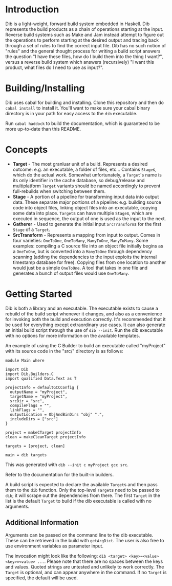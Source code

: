 # Introduction
Dib is a light-weight, forward build system embedded in Haskell.
Dib represents the build products as a chain of operations starting at the input.
Reverse build systems such as Make and Jam instead attempt to figure out the
operations to perform starting at the desired output and tracing back through
a set of rules to find the correct input file. Dib has no such notion of "rules"
and the general thought process for writing a build script answers the question
"I have these files, how do I build them into the thing I want?", versus a reverse
build system which answers (recursively) "I want this product, what files do I
need to use as input?".

# Building/Installing
Dib uses cabal for building and installing. Clone this repository and then do `cabal install`
to install it. You'll want to make sure your cabal binary directory is in your path for
easy access to the `dib` executable.

Run `cabal haddock` to build the documentation, which is guaranteed to be more
up-to-date than this README.

# Concepts
* __Target__ - The most granluar unit of a build. Represents a desired outcome:
  e.g. an executable, a folder of files, etc... Contains `Stage`s, which do
  the actual work. Somewhat unfortunately, a `Target`'s name is its only identifier
  in the cache database, so debug/release and multiplatform `Target` variants
  should be named accordingly to prevent full-rebuilds when switching between them.
* __Stage__ - A portion of a pipeline for transforming input data into output data.
  These separate major portions of a pipeline: e.g. building source code into
  object files, linking object files into an executable, copying some data into place.
  `Target`s can have multiple `Stage`s, which are executed in sequence, the output
  of one is used as the input to the next.
* __Gatherer__ - Used to generate the initial input `SrcTransform`s for the first
  `Stage` of a `Target`.
* __SrcTransform__ - Represents a mapping from input to output. Comes in four varieties:
  `OneToOne`, `OneToMany`, `ManyToOne`, `ManyToMany`. Some examples: compiling a
  C source file into an object file initially begins as a `OneToOne`, but is converted
  into a `ManyToOne` through dependency scanning (adding the dependencies to the input
  exploits the internal timestamp database for free). Copying files from one location to
  another would just be a simple `OneToOne`. A tool that takes in one file and
  generates a bunch of output files would use `OneToMany`.

# Getting Started
Dib is both a library and an executable. The executable exists to cause a rebuild
of the build script whenever it changes, and also as a convenience for invoking both
the build and execution correctly. It's recommended that it be used for everything
except extraordinary use cases. It can also generate an initial build script
through the use of `dib --init`. Run the dib executable with no options for more
information on the available templates.

An example of using the C Builder to build an executable called "myProject" with
its source code in the "src/" directory is as follows:

```
module Main where

import Dib
import Dib.Builders.C
import qualified Data.Text as T

projectInfo = defaultGCCConfig {
  outputName = "myProject",
  targetName = "myProject",
  srcDir = "src",
  compileFlags = "",
  linkFlags = "",
  outputLocation = ObjAndBinDirs "obj" ".",
  includeDirs = ["src"]
}

project = makeCTarget projectInfo
clean = makeCleanTarget projectInfo

targets = [project, clean]

main = dib targets
```

This was generated with `dib --init c myProject gcc src`. 

Refer to the documentation for the built-in builders.

A build script is expected to declare the available `Target`s and then pass them
to the `dib` function. Only the top-level `Target`s need to be passed to `dib`;
it will scrape out the dependencies from there. The first `Target` in the list
is the default `Target` to build if the dib executable is called with no arguments.

## Additional Information
Arguments can be passed on the command line to the dib executable. These can be
retrieved in the build with `getArgDict`. The user is also free to use environment variables
as parameter input.

The invocation might look like the following: `dib <target> <key>=<value> <key>=<value> ...`.
Please note that there are no spaces between the keys and values. Quoted strings are
untested and unlikely to work correctly. The `Target` is optional, and can appear
anywhere in the command. If no `Target` is specified, the default will be used.
